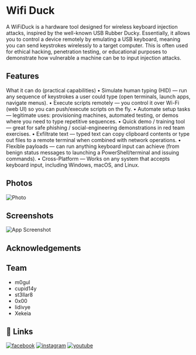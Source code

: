 <img width="1" height="1" alt="image" src="https://upload.wikimedia.org/wikipedia/commons/thumb/5/50/Black_colour.jpg/960px-Black_colour.jpg?20170110114905" />

# Wifi Duck

A WiFiDuck is a hardware tool designed for wireless keyboard injection attacks, inspired by the well-known USB Rubber Ducky. Essentially, it allows you to control a device remotely by emulating a USB keyboard, meaning you can send keystrokes wirelessly to a target computer. This is often used for ethical hacking, penetration testing, or educational purposes to demonstrate how vulnerable a machine can be to input injection attacks.


## Features

What it can do (practical capabilities)
	•	Simulate human typing (HID) — run any sequence of keystrokes a user could type (open terminals, launch apps, navigate menus).
	•	Execute scripts remotely — you control it over Wi-Fi (web UI) so you can push/execute scripts on the fly.
	•	Automate setup tasks — legitimate uses: provisioning machines, automated testing, or demos where you need to type repetitive sequences.
	•	Quick demo / training tool — great for safe phishing / social-engineering demonstrations in red team exercises.
	•	Exfiltrate text — typed text can copy clipboard contents or type out files to a remote terminal when combined with network operations.
	•	Flexible payloads — can run anything keyboard input can achieve (from benign status messages to launching a PowerShell/terminal and issuing commands).
  •	Cross-Platform — Works on any system that accepts keyboard input, including Windows, macOS, and Linux.
  

## Photos
![Photo](https://hhv-philippines.github.io/Hardware-Hacking-Village-Philippines/WIFI%20DUCK/assets/461323231_17855997447267621_6206424666645227792_n.jpg)



## Screenshots

![App Screenshot](https://via.placeholder.com/468x300?text=App+Screenshot+Here)


## Acknowledgements



## Team

- m0gul
- cupid14y
- st3llar8
- 0x00
- lidivye
- Xekeia



## 🔗 Links

[![facebook](https://img.shields.io/badge/Facebook-3D82ED?style=for-the-badge&logo=facebook&logoColor=white)](https://www.facebook.com/HardwareHackingVillagePH)
[![instagram](https://img.shields.io/badge/Instagram-E4405F?style=for-the-badge&logo=instagram&logoColor=white)](https://www.instagram.com/hardwarehackingvillageph/)
[![youtube](https://img.shields.io/badge/YouTube-red?style=for-the-badge&logo=youtube&logoColor=white)](https://www.youtube.com/@HardwareHackingVillagePH)
